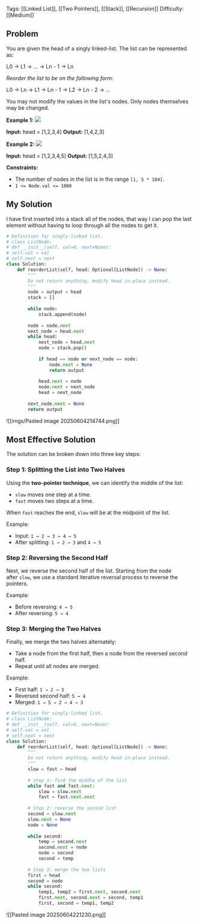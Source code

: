 Tags: [[Linked List]], [[Two Pointers]], [[Stack]], [[Recursion]]
Difficulty: [[Medium]]
## Problem
You are given the head of a singly linked-list. The list can be represented as:

L0 → L1 → … → Ln - 1 → Ln

_Reorder the list to be on the following form:_

L0 → Ln → L1 → Ln - 1 → L2 → Ln - 2 → …

You may not modify the values in the list's nodes. Only nodes themselves may be changed.

**Example 1:**
![](https://assets.leetcode.com/uploads/2021/03/04/reorder1linked-list.jpg)

**Input:** head = [1,2,3,4]
**Output:** [1,4,2,3]

**Example 2:**
![](https://assets.leetcode.com/uploads/2021/03/09/reorder2-linked-list.jpg)

**Input:** head = [1,2,3,4,5]
**Output:** [1,5,2,4,3]

**Constraints:**
- The number of nodes in the list is in the range `[1, 5 * 104]`.
- `1 <= Node.val <= 1000`

## My Solution
I have first inserted into a stack all of the nodes, that way I can pop the last element without having to loop through all the nodes to get it. 

```python
# Definition for singly-linked list.
# class ListNode:
# def __init__(self, val=0, next=None):
# self.val = val
# self.next = next
class Solution:
	def reorderList(self, head: Optional[ListNode]) -> None:
		"""
		Do not return anything, modify head in-place instead.
		"""
		node = output = head
		stack = []
		  
		while node:
			stack.append(node)
		
		node = node.next
		next_node = head.next
		while head:
			next_node = head.next
			node = stack.pop()
			  
			if head == node or next_node == node:
				node.next = None
				return output
			  
			head.next = node
			node.next = next_node
			head = next_node
		  
		next_node.next = None
		return output
```

![[imgs/Pasted image 20250604214744.png]]

## Most Effective Solution
The solution can be broken down into three key steps:

### Step 1: Splitting the List into Two Halves

Using the **two-pointer technique**, we can identify the middle of the list:

- `slow` moves one step at a time.
- `fast` moves two steps at a time.

When `fast` reaches the end, `slow` will be at the midpoint of the list.

Example:

- Input: `1 → 2 → 3 → 4 → 5`
- After splitting: `1 → 2 → 3` and `4 → 5`

### Step 2: Reversing the Second Half

Next, we reverse the second half of the list. Starting from the node after `slow`, we use a standard iterative reversal process to reverse the pointers.

Example:

- Before reversing: `4 → 5`
- After reversing: `5 → 4`

### Step 3: Merging the Two Halves

Finally, we merge the two halves alternately:

- Take a node from the first half, then a node from the reversed second half.
- Repeat until all nodes are merged.

Example:

- First half: `1 → 2 → 3`
- Reversed second half: `5 → 4`
- Merged: `1 → 5 → 2 → 4 → 3`

```python
# Definition for singly-linked list.
# class ListNode:
# def __init__(self, val=0, next=None):
# self.val = val
# self.next = next
class Solution:
	def reorderList(self, head: Optional[ListNode]) -> None:
		"""
		Do not return anything, modify head in-place instead.
		"""
		slow = fast = head
		  
		# step 1: find the middle of the list
		while fast and fast.next:
			slow = slow.next
			fast = fast.next.next
		  
		# Step 2: reverse the second list
		second = slow.next
		slow.next = None
		node = None
		  
		while second:
			temp = second.next
			second.next = node
			node = second
			second = temp
		  
		# Step 3: merge the two lists
		first = head
		second = node
		while second:
			temp1, temp2 = first.next, second.next
			first.next, second.next = second, temp1
			first, second = temp1, temp2
```

![[Pasted image 20250604221230.png]]